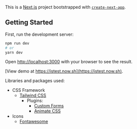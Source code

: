 This is a [Next.js](https://nextjs.org/) project bootstrapped with [`create-next-app`](https://github.com/vercel/next.js/tree/canary/packages/create-next-app).

## Getting Started

First, run the development server:

```bash
npm run dev
# or
yarn dev
```

Open [http://localhost:3000](http://localhost:3000) with your browser to see the result.

[View demo at https://istest.now.sh](https://istest.now.sh).

Libraries and packages used:
- CSS Framework
  - [Tailwind CSS](https://tailwindcss.com/)
    - Plugins:
      - [Custom Forms](https://github.com/tailwindlabs/tailwindcss-custom-forms)
      - [Animate CSS](https://github.com/bentzibentz/tailwindcss-animate.css#readme)
- Icons
  - [Fontawesome](https://fontawesome.com/how-to-use/on-the-web/setup/using-package-managers)
